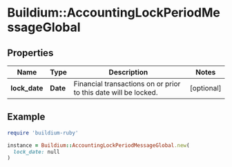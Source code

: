 # Buildium::AccountingLockPeriodMessageGlobal

## Properties

| Name | Type | Description | Notes |
| ---- | ---- | ----------- | ----- |
| **lock_date** | **Date** | Financial transactions on or prior to this date will be locked. | [optional] |

## Example

```ruby
require 'buildium-ruby'

instance = Buildium::AccountingLockPeriodMessageGlobal.new(
  lock_date: null
)
```

